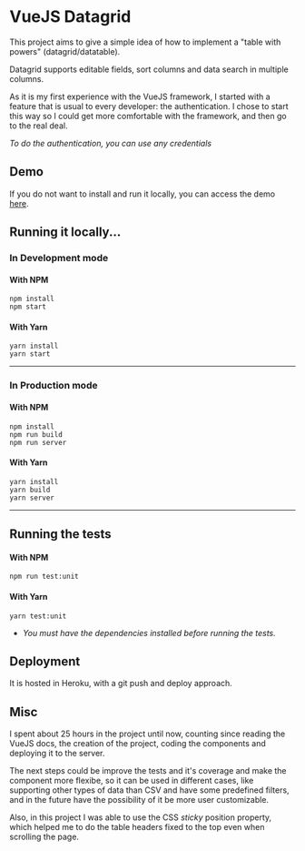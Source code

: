 
# VueJS Datagrid

This project aims to give a simple idea of how to implement a "table with powers" (datagrid/datatable).

Datagrid supports editable fields, sort columns and data search in multiple columns.

As it is my first experience with the VueJS framework, I started with a feature that is usual to every developer: the authentication. I chose to start this way so I could get more comfortable with the framework, and then go to the real deal.

*To do the authentication, you can use any credentials*


## Demo
If you do not want to install and run it locally, you can access the demo [here](https://prsevero-datagrid.herokuapp.com).


## Running it locally...
### In Development mode
#### With NPM
    npm install
    npm start

#### With Yarn
    yarn install
    yarn start

---
### In Production mode
#### With NPM
    npm install
    npm run build
    npm run server

#### With Yarn
    yarn install
    yarn build
    yarn server

---
## Running the tests
#### With NPM
    npm run test:unit

#### With Yarn
    yarn test:unit
* *You must have the dependencies installed before running the tests.*


## Deployment
It is hosted in Heroku, with a git push and deploy approach.


## Misc
I spent about 25 hours in the project until now, counting since reading the VueJS docs, the creation of the project, coding the components and deploying it to the server.

The next steps could be improve the tests and it's coverage and make the component more flexibe, so it can be used in different cases, like supporting other types of data than CSV and have some predefined filters, and in the future have the possibility of it be more user customizable.

Also, in this project I was able to use the CSS *sticky* position property, which helped me to do the table headers fixed to the top even when scrolling the page.
